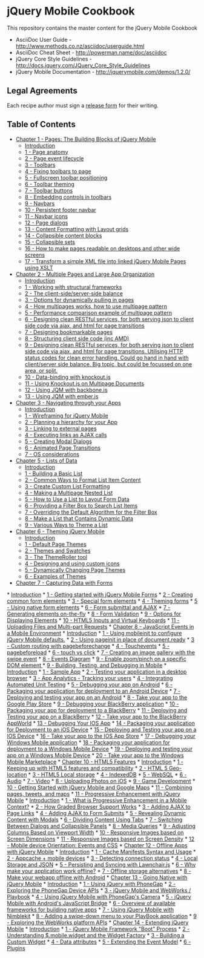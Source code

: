 # jQuery Mobile Cookbook

This repository contains the master content for the jQuery Mobile Cookbook

* AsciiDoc User Guide - http://www.methods.co.nz/asciidoc/userguide.html
* AsciiDoc Cheat Sheet - http://powerman.name/doc/asciidoc
* jQuery Core Style Guidelines - http://docs.jquery.com/JQuery_Core_Style_Guidelines
* jQuery Mobile Documentation - http://jquerymobile.com/demos/1.2.0/

## Legal Agreements

Each recipe author must sign a [release form](https://rightsignature.com/forms/jQueryMobileCookb-58d54f/token/87121d9b978) for their writing. 

## Table of Contents

* <a href="/jquerymobilecookbook/book/blob/master/1-pages-the-building-blocks-of-jquery-mobile/readme.md">Chapter 1 - Pages: The Building Blocks of jQuery Mobile</a>
  * <a href="/jquerymobilecookbook/book/blob/master/1-pages-the-building-blocks-of-jquery-mobile/introduction.adoc">Introduction</a>
  * <a href="/jquerymobilecookbook/book/blob/master/1-pages-the-building-blocks-of-jquery-mobile/recipe-1.adoc">1 - Page anatomy</a>
  * <a href="/jquerymobilecookbook/book/blob/master/1-pages-the-building-blocks-of-jquery-mobile/recipe-2.adoc">2 - Page event lifecycle</a>
  * <a href="/jquerymobilecookbook/book/blob/master/1-pages-the-building-blocks-of-jquery-mobile/recipe-3.adoc">3 - Toolbars</a>
  * <a href="/jquerymobilecookbook/book/blob/master/1-pages-the-building-blocks-of-jquery-mobile/recipe-4.adoc">4 - Fixing toolbars to page</a>
  * <a href="/jquerymobilecookbook/book/blob/master/1-pages-the-building-blocks-of-jquery-mobile/recipe-5.adoc">5 - Fullscreen toolbar positioning</a>
  * <a href="/jquerymobilecookbook/book/blob/master/1-pages-the-building-blocks-of-jquery-mobile/recipe-6.adoc">6 - Toolbar theming</a>
  * <a href="/jquerymobilecookbook/book/blob/master/1-pages-the-building-blocks-of-jquery-mobile/recipe-7.adoc">7 - Toolbar buttons</a>
  * <a href="/jquerymobilecookbook/book/blob/master/1-pages-the-building-blocks-of-jquery-mobile/recipe-8.adoc">8 - Embedding controls in toolbars</a>
  * <a href="/jquerymobilecookbook/book/blob/master/1-pages-the-building-blocks-of-jquery-mobile/recipe-9.adoc">9 - Navbars</a>
  * <a href="/jquerymobilecookbook/book/blob/master/1-pages-the-building-blocks-of-jquery-mobile/recipe-10.adoc">10 - Persistent footer navbar</a>
  * <a href="/jquerymobilecookbook/book/blob/master/1-pages-the-building-blocks-of-jquery-mobile/recipe-11.adoc">11 - Navbar icons</a>
  * <a href="/jquerymobilecookbook/book/blob/master/1-pages-the-building-blocks-of-jquery-mobile/recipe-12.adoc">12 - Page dialogs</a>
  * <a href="/jquerymobilecookbook/book/blob/master/1-pages-the-building-blocks-of-jquery-mobile/recipe-13.adoc">13 - Content Formatting with Layout grids</a>
  * <a href="/jquerymobilecookbook/book/blob/master/1-pages-the-building-blocks-of-jquery-mobile/recipe-14.adoc">14 - Collapsible content blocks</a>
  * <a href="/jquerymobilecookbook/book/blob/master/1-pages-the-building-blocks-of-jquery-mobile/recipe-15.adoc">15 - Collapsible sets</a>
  * <a href="/jquerymobilecookbook/book/blob/master/1-pages-the-building-blocks-of-jquery-mobile/recipe-16.adoc">16 - How to make pages readable on desktops and other wide screens</a>
  * <a href="/jquerymobilecookbook/book/blob/master/1-pages-the-building-blocks-of-jquery-mobile/recipe-17.adoc">17 - Transform a simple XML file into linked jQuery Mobile Pages using XSLT</a>
* <a href="/jquerymobilecookbook/book/blob/master/2-multiple-pages-and-large-app-organization/readme.md">Chapter 2 - Multiple Pages and Large App Organization</a>
  * <a href="/jquerymobilecookbook/book/blob/master/2-multiple-pages-and-large-app-organization/introduction.adoc">Introduction</a>
  * <a href="/jquerymobilecookbook/book/blob/master/2-multiple-pages-and-large-app-organization/recipe-1.adoc">1 - Working with structural frameworks</a>
  * <a href="/jquerymobilecookbook/book/blob/master/2-multiple-pages-and-large-app-organization/recipe-2.adoc">2 - The client-side/server-side balance</a>
  * <a href="/jquerymobilecookbook/book/blob/master/2-multiple-pages-and-large-app-organization/recipe-3.adoc">3 - Options for dynamically pulling in pages</a>
  * <a href="/jquerymobilecookbook/book/blob/master/2-multiple-pages-and-large-app-organization/recipe-4.adoc">4 - How multipages works, how to use multipage pattern</a>
  * <a href="/jquerymobilecookbook/book/blob/master/2-multiple-pages-and-large-app-organization/recipe-5.adoc">5 - Performance comparison example of multipage pattern</a>
  * <a href="/jquerymobilecookbook/book/blob/master/2-multiple-pages-and-large-app-organization/recipe-6.adoc">6 - Designing clean RESTful services, for both serving json to client side code via ajax, and html for page transitions</a>
  * <a href="/jquerymobilecookbook/book/blob/master/2-multiple-pages-and-large-app-organization/recipe-7.adoc">7 - Designing bookmarkable pages</a>
  * <a href="/jquerymobilecookbook/book/blob/master/2-multiple-pages-and-large-app-organization/recipe-8.adoc">8 - Structuring client side code (inc AMD)</a>
  * <a href="/jquerymobilecookbook/book/blob/master/2-multiple-pages-and-large-app-organization/recipe-9.adoc">9 - Designing clean RESTful services, for both serving json to client side code via ajax, and html for page transitions. Utilising HTTP status codes for clean error handling. Could go hand in hand with client/server side balance. Big topic, but could be focussed on one area, or split.</a>
  * <a href="/jquerymobilecookbook/book/blob/master/2-multiple-pages-and-large-app-organization/recipe-10.adoc">10 - Data-binding with knockout.js</a>
  * <a href="/jquerymobilecookbook/book/blob/master/2-multiple-pages-and-large-app-organization/recipe-11.adoc">11 - Using Knockout.js on Multipage Documents</a>
  * <a href="/jquerymobilecookbook/book/blob/master/2-multiple-pages-and-large-app-organization/recipe-12.adoc">12 - Using JQM with backbone.js</a>
  * <a href="/jquerymobilecookbook/book/blob/master/2-multiple-pages-and-large-app-organization/recipe-13.adoc">13 - Using JQM with ember.js</a>
* <a href="/jquerymobilecookbook/book/blob/master/3-navigating-through-your-apps/readme.md">Chapter 3 - Navigating through your Apps</a>
  * <a href="/jquerymobilecookbook/book/blob/master/3-navigating-through-your-apps/introduction.adoc">Introduction</a>
  * <a href="/jquerymobilecookbook/book/blob/master/3-navigating-through-your-apps/recipe-1.adoc">1 - Wireframing for jQuery Mobile </a>
  * <a href="/jquerymobilecookbook/book/blob/master/3-navigating-through-your-apps/recipe-2.adoc">2 - Planning a hierarchy for your App</a>
  * <a href="/jquerymobilecookbook/book/blob/master/3-navigating-through-your-apps/recipe-3.adoc">3 - Linking to external pages </a>
  * <a href="/jquerymobilecookbook/book/blob/master/3-navigating-through-your-apps/recipe-4.adoc">4 - Executing links as AJAX calls </a>
  * <a href="/jquerymobilecookbook/book/blob/master/3-navigating-through-your-apps/recipe-5.adoc">5 - Creating Modal Dialogs </a>
  * <a href="/jquerymobilecookbook/book/blob/master/3-navigating-through-your-apps/recipe-6.adoc">6 - Animated Page Transitions </a>
  * <a href="/jquerymobilecookbook/book/blob/master/3-navigating-through-your-apps/recipe-7.adoc">7 - OS considerations</a>
* <a href="/jquerymobilecookbook/book/blob/master/4-lists-of-data/readme.md">Chapter 5 - Lists of Data</a>
  * <a href="/jquerymobilecookbook/book/blob/master/4-lists-of-data/introduction.adoc">Introduction</a>
  * <a href="/jquerymobilecookbook/book/blob/master/4-lists-of-data/recipe-1.adoc">1 - Building a Basic List</a>
  * <a href="/jquerymobilecookbook/book/blob/master/4-lists-of-data/recipe-2.adoc">2 - Common Ways to Format List Item Content</a>
  * <a href="/jquerymobilecookbook/book/blob/master/4-lists-of-data/recipe-3.adoc">3 - Create Custom List Formatting</a> 
  * <a href="/jquerymobilecookbook/book/blob/master/4-lists-of-data/recipe-4.adoc">4 - Making a Multipage Nested List</a>
  * <a href="/jquerymobilecookbook/book/blob/master/4-lists-of-data/recipe-5.adoc">5 - How to Use a List to Layout Form Data</a>
  * <a href="/jquerymobilecookbook/book/blob/master/4-lists-of-data/recipe-6.adoc">6 - Providing a Filter Box to Search List Items</a>
  * <a href="/jquerymobilecookbook/book/blob/master/4-lists-of-data/recipe-7.adoc">7 - Overriding the Default Algorithm for the Filter Box</a>
  * <a href="/jquerymobilecookbook/book/blob/master/4-lists-of-data/recipe-8.adoc">8 - Make a List that Contains Dynamic Data</a>
  * <a href="/jquerymobilecookbook/book/blob/master/4-lists-of-data/recipe-9.adoc">9 - Various Ways to Theme a List</a>
* <a href="/jquerymobilecookbook/book/blob/master/5-theming-jquery-mobile/readme.md">Chapter 6 - Theming jQuery Mobile</a>
  * <a href="/jquerymobilecookbook/book/blob/master/5-theming-jquery-mobile/introduction.adoc">Introduction</a>
  * <a href="/jquerymobilecookbook/book/blob/master/5-theming-jquery-mobile/recipe-1.adoc">1 - Default Page Themes</a>
  * <a href="/jquerymobilecookbook/book/blob/master/5-theming-jquery-mobile/recipe-2.adoc">2 - Themes and Swatches</a>
  * <a href="/jquerymobilecookbook/book/blob/master/5-theming-jquery-mobile/recipe-3.adoc">3 - The ThemeRoller tool</a>
  * <a href="/jquerymobilecookbook/book/blob/master/5-theming-jquery-mobile/recipe-4.adoc">4 - Designing and using custom icons</a>
  * <a href="/jquerymobilecookbook/book/blob/master/5-theming-jquery-mobile/recipe-5.adoc">5 - Dynamically Changing Page Themes</a>
  * <a href="/jquerymobilecookbook/book/blob/master/5-theming-jquery-mobile/recipe-6.adoc">6 - Examples of Themes</a>
* <a href="/jquerymobilecookbook/book/blob/master/6-capturing-data-with-forms/readme.md">Chapter 7 - Capturing Data with Forms
</a>
  * <a href="/jquerymobilecookbook/book/blob/master/6-capturing-data-with-forms/introduction.adoc">Introduction</a>
  * <a href="/jquerymobilecookbook/book/blob/master/6-capturing-data-with-forms/recipe-1.adoc">1 - Getting started with jQuery Mobile Forms</a>
  * <a href="/jquerymobilecookbook/book/blob/master/6-capturing-data-with-forms/recipe-2.adoc">2 - Creating common form elements</a>
  * <a href="/jquerymobilecookbook/book/blob/master/6-capturing-data-with-forms/recipe-3.adoc">3 - Special form elements</a>
  * <a href="/jquerymobilecookbook/book/blob/master/6-capturing-data-with-forms/recipe-4.adoc">4 - Theming forms</a>
  * <a href="/jquerymobilecookbook/book/blob/master/6-capturing-data-with-forms/recipe-5.adoc">5 - Using native form elements</a>
  * <a href="/jquerymobilecookbook/book/blob/master/6-capturing-data-with-forms/recipe-6.adoc">6 - Form submittal and AJAX</a>
  * <a href="/jquerymobilecookbook/book/blob/master/6-capturing-data-with-forms/recipe-7.adoc">7 - Generating elements on-the-fly</a>
  * <a href="/jquerymobilecookbook/book/blob/master/6-capturing-data-with-forms/recipe-8.adoc">8 - Form Validation</a>
  * <a href="/jquerymobilecookbook/book/blob/master/6-capturing-data-with-forms/recipe-9.adoc">9 - Options for Displaying Elements</a>
  * <a href="/jquerymobilecookbook/book/blob/master/6-capturing-data-with-forms/recipe-10.adoc">10 - HTML5 Inputs and Virtual Keyboards</a>
  * <a href="/jquerymobilecookbook/book/blob/master/6-capturing-data-with-forms/recipe-11.adoc">11 - Uploading Files and Multi-part Requests</a>
* <a href="/jquerymobilecookbook/book/blob/master/7-javascript-events-in-mobile-environment/readme.md">Chapter 8 - JavaScript Events in a Mobile Environment</a>
  * <a href="/jquerymobilecookbook/book/blob/master/7-javascript-events-in-mobile-environment/introduction.adoc">Introduction</a>
  * <a href="/jquerymobilecookbook/book/blob/master/7-javascript-events-in-mobile-environment/recipe-1.adoc">1 - Using mobileinit to configure jQuery Mobile defaults.</a>
  * <a href="/jquerymobilecookbook/book/blob/master/7-javascript-events-in-mobile-environment/recipe-2.adoc">2 - Using pageinit in place of document.ready</a>
  * <a href="/jquerymobilecookbook/book/blob/master/7-javascript-events-in-mobile-environment/recipe-3.adoc">3 - Custom routing with pagebeforechange</a> 
  * <a href="/jquerymobilecookbook/book/blob/master/7-javascript-events-in-mobile-environment/recipe-4.adoc">4 - Touchevents</a>
  * <a href="/jquerymobilecookbook/book/blob/master/7-javascript-events-in-mobile-environment/recipe-5.adoc">5 - pagebeforeload</a>
  * <a href="/jquerymobilecookbook/book/blob/master/7-javascript-events-in-mobile-environment/recipe-6.adoc">6 - touch vs click</a>
  * <a href="/jquerymobilecookbook/book/blob/master/7-javascript-events-in-mobile-environment/recipe-7.adoc">7 - Creating an image gallery with the swipe event</a>
  * <a href="/jquerymobilecookbook/book/blob/master/7-javascript-events-in-mobile-environment/recipe-8.adoc">8 - Events Diagram</a>
  * <a href="/jquerymobilecookbook/book/blob/master/7-javascript-events-in-mobile-environment/recipe-9.adoc">9 - Enable zoom/pinch on a specific DOM element </a>
* <a href="/jquerymobilecookbook/book/blob/master/8-building-testing-and-debugging-in-mobile/readme.adoc">9 - Building, Testing, and Debugging in Mobile</a>
  * <a href="/jquerymobilecookbook/book/blob/master/8-building-testing-and-debugging-in-mobile/introduction.adoc">Introduction</a>
  * <a href="/jquerymobilecookbook/book/blob/master/8-building-testing-and-debugging-in-mobile/recipe-1.adoc">1 - Sample App</a>
  * <a href="/jquerymobilecookbook/book/blob/master/8-building-testing-and-debugging-in-mobile/recipe-2.adoc">2 - Testing your application in a desktop browser</a>
  * <a href="/jquerymobilecookbook/book/blob/master/8-building-testing-and-debugging-in-mobile/recipe-3.adoc">3 - App Analytics - Tracking your users</a>
  * <a href="/jquerymobilecookbook/book/blob/master/8-building-testing-and-debugging-in-mobile/recipe-4.adoc">4 - Integrating Automated Unit Testing</a>
  * <a href="/jquerymobilecookbook/book/blob/master/8-building-testing-and-debugging-in-mobile/recipe-5.adoc">5 - Debugging your app on Android</a>
  * <a href="/jquerymobilecookbook/book/blob/master/8-building-testing-and-debugging-in-mobile/recipe-6.adoc">6 - Packaging your application for deployment to an Android Device</a>
  * <a href="/jquerymobilecookbook/book/blob/master/8-building-testing-and-debugging-in-mobile/recipe-7.adoc">7 - Deploying and testing your app on an Android</a>
  * <a href="/jquerymobilecookbook/book/blob/master/8-building-testing-and-debugging-in-mobile/recipe-8.adoc">8 - Take your app to the Google Play Store</a>
  * <a href="/jquerymobilecookbook/book/blob/master/8-building-testing-and-debugging-in-mobile/recipe-9.adoc">9 - Debugging your BlackBerry application</a>
  * <a href="/jquerymobilecookbook/book/blob/master/8-building-testing-and-debugging-in-mobile/recipe-10.adoc">10 - Packaging your app for deployment to a BlackBerry</a>
  * <a href="/jquerymobilecookbook/book/blob/master/8-building-testing-and-debugging-in-mobile/recipe-11.adoc">11 - Deploying and Testing your app on a BlackBerry</a>
  * <a href="/jquerymobilecookbook/book/blob/master/8-building-testing-and-debugging-in-mobile/recipe-12.adoc">12 - Take your app to the BlackBerry AppWorld</a>
  * <a href="/jquerymobilecookbook/book/blob/master/8-building-testing-and-debugging-in-mobile/recipe-13.adoc">13 - Debugging Your IOS App</a>
  * <a href="/jquerymobilecookbook/book/blob/master/8-building-testing-and-debugging-in-mobile/recipe-14.adoc">14 - Packaging your application for Deployment to an iOS Device</a>
  * <a href="/jquerymobilecookbook/book/blob/master/8-building-testing-and-debugging-in-mobile/recipe-15.adoc">15 - Deploying and Testing your app on a IOS Device</a>
  * <a href="/jquerymobilecookbook/book/blob/master/8-building-testing-and-debugging-in-mobile/recipe-16.adoc">16 - Take your app to the IOS App Store</a>
  * <a href="/jquerymobilecookbook/book/blob/master/8-building-testing-and-debugging-in-mobile/recipe-17.adoc">17 - Debugging your Windows Mobile application</a>
  * <a href="/jquerymobilecookbook/book/blob/master/8-building-testing-and-debugging-in-mobile/recipe-18.adoc">18 - Packaging your application for deployment to a Windows Mobile Device</a>
  * <a href="/jquerymobilecookbook/book/blob/master/8-building-testing-and-debugging-in-mobile/recipe-19.adoc">19 - Deploying and testing your app on a Windows Mobile Device</a>
  * <a href="/jquerymobilecookbook/book/blob/master/8-building-testing-and-debugging-in-mobile/recipe-20.adoc">20 - Take your app to the Windows Mobile Marketplace</a>
* <a href="/jquerymobilecookbook/book/blob/master/9-html5-features/readme.adoc">Chapter 10 - HTML5 Features</a>
  * <a href="/jquerymobilecookbook/book/blob/master/9-html5-features/introduction.adoc">Introduction</a>
  * <a href="/jquerymobilecookbook/book/blob/master/9-html5-features/recipe-1.adoc">1 - Keeping up with HTML5 features and compatibility</a>
  * <a href="/jquerymobilecookbook/book/blob/master/9-html5-features/recipe-2.adoc">2 - HTML 5 Geo-location</a>
  * <a href="/jquerymobilecookbook/book/blob/master/9-html5-features/recipe-3.adoc">3 - HTML5 Local storage</a>
  * <a href="/jquerymobilecookbook/book/blob/master/9-html5-features/recipe-4.adoc">4 - IndexedDB</a>
  * <a href="/jquerymobilecookbook/book/blob/master/9-html5-features/recipe-5.adoc">5 - WebSQL</a>
  * <a href="/jquerymobilecookbook/book/blob/master/9-html5-features/recipe-6.adoc">6 - Audio</a>
  * <a href="/jquerymobilecookbook/book/blob/master/9-html5-features/recipe-7.adoc">7 - Video</a>
  * <a href="/jquerymobilecookbook/book/blob/master/9-html5-features/recipe-8.adoc">8 - Uploading Photos on iOS</a>
  * <a href="/jquerymobilecookbook/book/blob/master/9-html5-features/recipe-9.adoc">9 - Game Development</a>
  * <a href="/jquerymobilecookbook/book/blob/master/9-html5-features/recipe-10.adoc">10 - Getting Started with jQuery Mobile and Google Maps</a>
  * <a href="/jquerymobilecookbook/book/blob/master/9-html5-features/recipe-11.adoc">11 - Combining pages, tweets, and maps</a>
* <a href="/jquerymobilecookbook/book/blob/master/10-progressive-enhancement-with-jquery-mobile/readme.adoc">11 - Progressive Enhancement with jQuery Mobile</a>
  * <a href="/jquerymobilecookbook/book/blob/master/10-progressive-enhancement-with-jquery-mobile/introduction.adoc">Introduction</a>
  * <a href="/jquerymobilecookbook/book/blob/master/10-progressive-enhancement-with-jquery-mobile/recipe-1.adoc">1 - What is Progressive Enhancement in a Mobile Context?</a>
  * <a href="/jquerymobilecookbook/book/blob/master/10-progressive-enhancement-with-jquery-mobile/recipe-2.adoc">2 - How Graded Browser Support Works</a>
  * <a href="/jquerymobilecookbook/book/blob/master/10-progressive-enhancement-with-jquery-mobile/recipe-3.adoc">3 - Adding AJAX to Page Links</a>
  * <a href="/jquerymobilecookbook/book/blob/master/10-progressive-enhancement-with-jquery-mobile/recipe-4.adoc">4 - Adding AJAX to Form Submits</a>
  * <a href="/jquerymobilecookbook/book/blob/master/10-progressive-enhancement-with-jquery-mobile/recipe-5.adoc">5 - Revealing Dynamic Content with Modals</a>
  * <a href="/jquerymobilecookbook/book/blob/master/10-progressive-enhancement-with-jquery-mobile/recipe-6.adoc">6 - Dividing Content Using Tabs</a>
  * <a href="/jquerymobilecookbook/book/blob/master/10-progressive-enhancement-with-jquery-mobile/recipe-7.adoc">7 - Switching Between Dialogs and Collapsible Panels</a>
  * <a href="/jquerymobilecookbook/book/blob/master/10-progressive-enhancement-with-jquery-mobile/recipe-8.adoc">8 - Media Queries</a>
  * <a href="/jquerymobilecookbook/book/blob/master/10-progressive-enhancement-with-jquery-mobile/recipe-9.adoc">9 - Adjusting Columns Based on Viewport Width</a>
  * <a href="/jquerymobilecookbook/book/blob/master/10-progressive-enhancement-with-jquery-mobile/recipe-10.adoc">10 - Responsive Images based on Screen Dimensions</a>
  * <a href="/jquerymobilecookbook/book/blob/master/10-progressive-enhancement-with-jquery-mobile/recipe-11.adoc">11 - Responsive Images based on Screen Density</a>
  * <a href="/jquerymobilecookbook/book/blob/master/10-progressive-enhancement-with-jquery-mobile/recipe-12.adoc">12 - Mobile device Orientation: Events and CSS</a>
* <a href="/jquerymobilecookbook/book/blob/master/11-offline-apps-with-jquery-mobile/readme.adoc">Chapter 12 - Offline Apps with jQuery Mobile</a>
  * <a href="/jquerymobilecookbook/book/blob/master/11-offline-apps-with-jquery-mobile/introduction.adoc">Introduction</a>
  * <a href="/jquerymobilecookbook/book/blob/master/11-offline-apps-with-jquery-mobile/recipe-1.adoc">1 - Cache Manifests Syntax and Usage</a>
  * <a href="/jquerymobilecookbook/book/blob/master/11-offline-apps-with-jquery-mobile/recipe-2.adoc">2 - Appcache + mobile devices</a>
  * <a href="/jquerymobilecookbook/book/blob/master/11-offline-apps-with-jquery-mobile/recipe-3.adoc">3 - Detecting connection status</a>
  * <a href="/jquerymobilecookbook/book/blob/master/11-offline-apps-with-jquery-mobile/recipe-4.adoc">4 - Local Storage and JSON</a>
  * <a href="/jquerymobilecookbook/book/blob/master/11-offline-apps-with-jquery-mobile/recipe-5.adoc">5 - Persisting and Syncing with Lawnchair.js</a>
  * <a href="/jquerymobilecookbook/book/blob/master/11-offline-apps-with-jquery-mobile/recipe-6.adoc">6 - Why make your application work offline?</a>
  * <a href="/jquerymobilecookbook/book/blob/master/11-offline-apps-with-jquery-mobile/recipe-7.adoc">7 - Offline storage alternatives</a>
  * <a href="/jquerymobilecookbook/book/blob/master/11-offline-apps-with-jquery-mobile/recipe-8.adoc">8 - Make your webapp offline with Android</a>
* <a href="/jquerymobilecookbook/book/blob/master/13-going-native-with-jquery-mobile/readme.adoc">Chapter 13 - Going Native with jQuery Mobile</a>
  * <a href="/jquerymobilecookbook/book/blob/master/13-going-native-with-jquery-mobile/introduction.adoc">Introduction</a>
  * <a href="/jquerymobilecookbook/book/blob/master/13-going-native-with-jquery-mobile/recipe-1.adoc">1 - Using jQuery with PhoneGap</a>
  * <a href="/jquerymobilecookbook/book/blob/master/13-going-native-with-jquery-mobile/recipe-2.adoc">2 - Exploring the PhoneGap Device APIs</a>
  * <a href="/jquerymobilecookbook/book/blob/master/13-going-native-with-jquery-mobile/recipe-3.adoc">3 - jQuery Mobile and WebWorks / Playbook</a>
  * <a href="/jquerymobilecookbook/book/blob/master/13-going-native-with-jquery-mobile/recipe-4.adoc">4 - Using jQuery Mobile with PhoneGap's Camera</a>
  * <a href="/jquerymobilecookbook/book/blob/master/13-going-native-with-jquery-mobile/recipe-5.adoc">5 - jQuery Mobile with Android's JavaScript Bridge</a>
  * <a href="/jquerymobilecookbook/book/blob/master/13-going-native-with-jquery-mobile/recipe-6.adoc">6 - Overview of available frameworks for building native apps</a>
  * <a href="/jquerymobilecookbook/book/blob/master/13-going-native-with-jquery-mobile/recipe-7.adoc">7 - Using jQuery Mobile with Nimblekit</a>
  * <a href="/jquerymobilecookbook/book/blob/master/13-going-native-with-jquery-mobile/recipe-8.adoc">8 - Adding a swipe-down menu to your PlayBook application</a>
  * <a href="/jquerymobilecookbook/book/blob/master/13-going-native-with-jquery-mobile/recipe-9.adoc">9 - Exploring the WebWorks platform APIs</a>
* <a href="/jquerymobilecookbook/book/blob/master/14-extending-jquery-mobile/readme.adoc">Chapter 14 - Extending jQuery Mobile</a>
  * <a href="/jquerymobilecookbook/book/blob/master/14-extending-jquery-mobile/introduction.adoc">Introduction</a>
  * <a href="/jquerymobilecookbook/book/blob/master/14-extending-jquery-mobile/recipe-1.adoc">1 - jQuery Mobile Framework "Boot" Process</a>
  * <a href="/jquerymobilecookbook/book/blob/master/14-extending-jquery-mobile/recipe-2.adoc">2 - Understanding $.mobile.widget and the Widget Factory</a>
  * <a href="/jquerymobilecookbook/book/blob/master/14-extending-jquery-mobile/recipe-3.adoc">3 - Building a Custom Widget</a>
  * <a href="/jquerymobilecookbook/book/blob/master/14-extending-jquery-mobile/recipe-4.adoc">4 - Data attributes</a>
  * <a href="/jquerymobilecookbook/book/blob/master/14-extending-jquery-mobile/recipe-5.adoc">5 - Extending the Event Model</a>
  * <a href="/jquerymobilecookbook/book/blob/master/14-extending-jquery-mobile/recipe-6.adoc">6 - Plugins</a>
